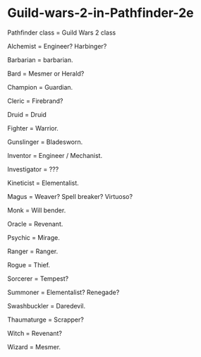 # Guild-wars-2-in-Pathfinder-2e

Pathfinder class = Guild Wars 2 class


Alchemist = Engineer? Harbinger?


Barbarian = barbarian.


Bard = Mesmer or Herald?


Champion = Guardian.


Cleric = Firebrand?


Druid = Druid


Fighter = Warrior.


Gunslinger = Bladesworn.


Inventor = Engineer / Mechanist.


Investigator = ???


Kineticist = Elementalist.


Magus = Weaver? Spell breaker? Virtuoso?


Monk = Will bender.


Oracle = Revenant.


Psychic = Mirage.


Ranger = Ranger.


Rogue = Thief.


Sorcerer = Tempest?


Summoner = Elementalist? Renegade?


Swashbuckler = Daredevil.


Thaumaturge = Scrapper?


Witch = Revenant? 


Wizard = Mesmer.
